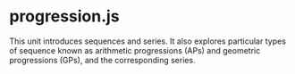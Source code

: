 # progression.js
This unit introduces sequences and series.  It also explores particular types of sequence known as arithmetic progressions (APs) and geometric progressions (GPs), and the corresponding series.

